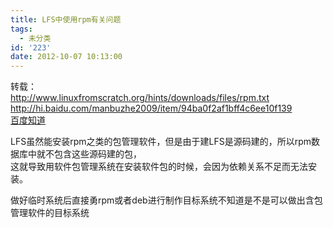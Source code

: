```yaml
---
title: LFS中使用rpm有关问题
tags:
  - 未分类
id: '223'
date: 2012-10-07 10:13:00
---
```


转载：  
http://www.linuxfromscratch.org/hints/downloads/files/rpm.txt  
http://hi.baidu.com/manbuzhe2009/item/94ba0f2af1bff4c6ee10f139  
[百度知道](http://zhidao.baidu.com/question/101700893.html&__bd_tkn__=6ea61a343c69dc25571ba779eca42cf6bd1388fd8078338d51fed8133ea5c69d362ad36bb4bcda3b39bb3949f6bbe47087ac3af56e60b1f4e7eb6015795cfc359d67a1f15d0f03de01252778dc32be0a4a739e7e0a2fba88a03f37087d2e372ecf6f7f323cb5a8a8e97d89accbdc8d02ce3226fe4faa)  
  
LFS虽然能安装rpm之类的包管理软件，但是由于建LFS是源码建的，所以rpm数据库中就不包含这些源码建的包，  
这就导致用软件包管理系统在安装软件包的时候，会因为依赖关系不足而无法安装。  
  
做好临时系统后直接勇rpm或者deb进行制作目标系统不知道是不是可以做出含包管理软件的目标系统
